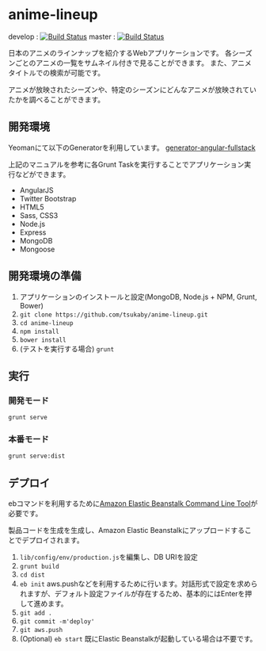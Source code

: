 anime-lineup
============

develop : [![Build Status](https://travis-ci.org/tsukaby/anime-lineup.svg?branch=develop)](https://travis-ci.org/tsukaby/anime-lineup)
master  : [![Build Status](https://travis-ci.org/tsukaby/anime-lineup.svg?branch=master)](https://travis-ci.org/tsukaby/anime-lineup)

日本のアニメのラインナップを紹介するWebアプリケーションです。
各シーズンごとのアニメの一覧をサムネイル付きで見ることができます。
また、アニメタイトルでの検索が可能です。

アニメが放映されたシーズンや、特定のシーズンにどんなアニメが放映されていたかを調べることができます。

## 開発環境

Yeomanにて以下のGeneratorを利用しています。
[generator-angular-fullstack](https://github.com/DaftMonk/generator-angular-fullstack)

上記のマニュアルを参考に各Grunt Taskを実行することでアプリケーション実行などができます。

* AngularJS
* Twitter Bootstrap
* HTML5
* Sass, CSS3
* Node.js
* Express
* MongoDB
* Mongoose

## 開発環境の準備

1. アプリケーションのインストールと設定(MongoDB, Node.js + NPM, Grunt, Bower)
2. `git clone https://github.com/tsukaby/anime-lineup.git`
3. `cd anime-lineup`
4. `npm install`
5. `bower install`
6. (テストを実行する場合) `grunt`

## 実行
### 開発モード

```bash
grunt serve
```

### 本番モード

```bash
grunt serve:dist
```

## デプロイ

ebコマンドを利用するために[Amazon Elastic Beanstalk Command Line Tool](http://aws.amazon.com/code/6752709412171743)が必要です。

製品コードを生成を生成し、Amazon Elastic Beanstalkにアップロードすることでデプロイされます。

1. `lib/config/env/production.js`を編集し、DB URIを設定
2. `grunt build`
3. `cd dist`
4. `eb init`
aws.pushなどを利用するために行います。対話形式で設定を求められますが、デフォルト設定ファイルが存在するため、基本的にはEnterを押して進めます。
5. `git add .`
6. `git commit -m'deploy'`
7. `git aws.push`
8. (Optional) `eb start`
既にElastic Beanstalkが起動している場合は不要です。
